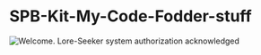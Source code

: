 # SPB-Kit-My-Code-Fodder-stuff
<picture>
 <source media="(prefers-color-scheme: dark)" srcset="https://imgur.com/60s9YYR">
 <source media="(prefers-color-scheme: light)" srcset="https://imgur.com/z2VD3Q3">
 <img alt="Welcome. Lore-Seeker system authorization acknowledged" src="https://imgur.com/60s9YYR">
</picture>
